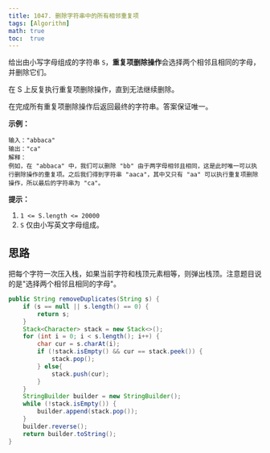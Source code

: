 ```yaml
---
title: 1047. 删除字符串中的所有相邻重复项
tags: [Algorithm]
math: true
toc:  true
---
```


给出由小写字母组成的字符串 `S`，**重复项删除操作**会选择两个相邻且相同的字母，并删除它们。

在 S 上反复执行重复项删除操作，直到无法继续删除。

在完成所有重复项删除操作后返回最终的字符串。答案保证唯一。

**示例：**

```
输入："abbaca"
输出："ca"
解释：
例如，在 "abbaca" 中，我们可以删除 "bb" 由于两字母相邻且相同，这是此时唯一可以执行删除操作的重复项。之后我们得到字符串 "aaca"，其中又只有 "aa" 可以执行重复项删除操作，所以最后的字符串为 "ca"。
```

**提示：**

1. `1 <= S.length <= 20000`
2. `S` 仅由小写英文字母组成。

## 思路

把每个字符一次压入栈，如果当前字符和栈顶元素相等，则弹出栈顶。注意题目说的是"选择两个相邻且相同的字母"。

```java
public String removeDuplicates(String s) {
    if (s == null || s.length() == 0) {
        return s;
    }
    Stack<Character> stack = new Stack<>();
    for (int i = 0; i < s.length(); i++) {
        char cur = s.charAt(i);
        if (!stack.isEmpty() && cur == stack.peek()) {
            stack.pop();
        } else{
            stack.push(cur);
        }
    }
    StringBuilder builder = new StringBuilder();
    while (!stack.isEmpty()) {
        builder.append(stack.pop());
    }
    builder.reverse();
    return builder.toString();
}
```

